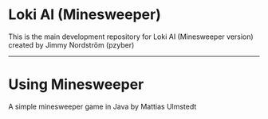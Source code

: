 # Loki AI (Minesweeper)
This is the main development repository for Loki AI (Minesweeper version) created by Jimmy Nordström (pzyber)

--------------------------------------------------------

# Using Minesweeper
A simple minesweeper game in Java by Mattias Ulmstedt
